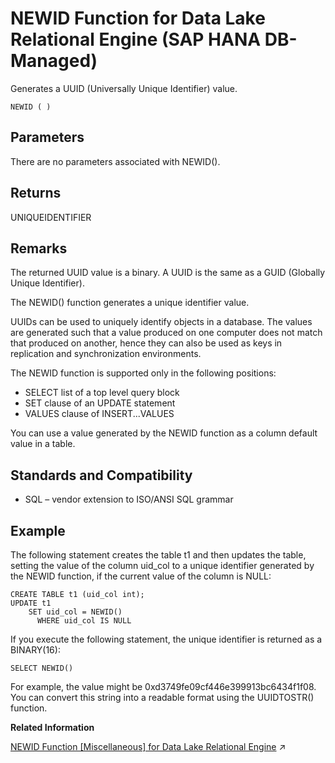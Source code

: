 <!-- loio489fdc7941414f6b9db3f19495d79231 -->

# NEWID Function for Data Lake Relational Engine \(SAP HANA DB-Managed\)

Generates a UUID \(Universally Unique Identifier\) value.



```
NEWID ( )
```



<a name="loio489fdc7941414f6b9db3f19495d79231__section_xp3_n4n_vrb"/>

## Parameters

There are no parameters associated with NEWID\(\).



<a name="loio489fdc7941414f6b9db3f19495d79231__section_qd1_44n_vrb"/>

## Returns

UNIQUEIDENTIFIER



<a name="loio489fdc7941414f6b9db3f19495d79231__section_c2k_44n_vrb"/>

## Remarks

The returned UUID value is a binary. A UUID is the same as a GUID \(Globally Unique Identifier\).

The NEWID\(\) function generates a unique identifier value.

UUIDs can be used to uniquely identify objects in a database. The values are generated such that a value produced on one computer does not match that produced on another, hence they can also be used as keys in replication and synchronization environments.

The NEWID function is supported only in the following positions:

-   SELECT list of a top level query block
-   SET clause of an UPDATE statement
-   VALUES clause of INSERT...VALUES

You can use a value generated by the NEWID function as a column default value in a table.



<a name="loio489fdc7941414f6b9db3f19495d79231__section_jyr_p4n_vrb"/>

## Standards and Compatibility

-   SQL – vendor extension to ISO/ANSI SQL grammar



<a name="loio489fdc7941414f6b9db3f19495d79231__section_tb2_q4n_vrb"/>

## Example

The following statement creates the table t1 and then updates the table, setting the value of the column uid\_col to a unique identifier generated by the NEWID function, if the current value of the column is NULL:

```
CREATE TABLE t1 (uid_col int);
UPDATE t1
    SET uid_col = NEWID()
      WHERE uid_col IS NULL
```

If you execute the following statement, the unique identifier is returned as a BINARY\(16\):

```
SELECT NEWID()
```

For example, the value might be 0xd3749fe09cf446e399913bc6434f1f08. You can convert this string into a readable format using the UUIDTOSTR\(\) function.

**Related Information**  


[NEWID Function [Miscellaneous] for Data Lake Relational Engine](https://help.sap.com/viewer/19b3964099384f178ad08f2d348232a9/2023_1_QRC/en-US/a56756f884f2101589eefadf085512d9.html "Generates a UUID (Universally Unique Identifier) value.") :arrow_upper_right:

